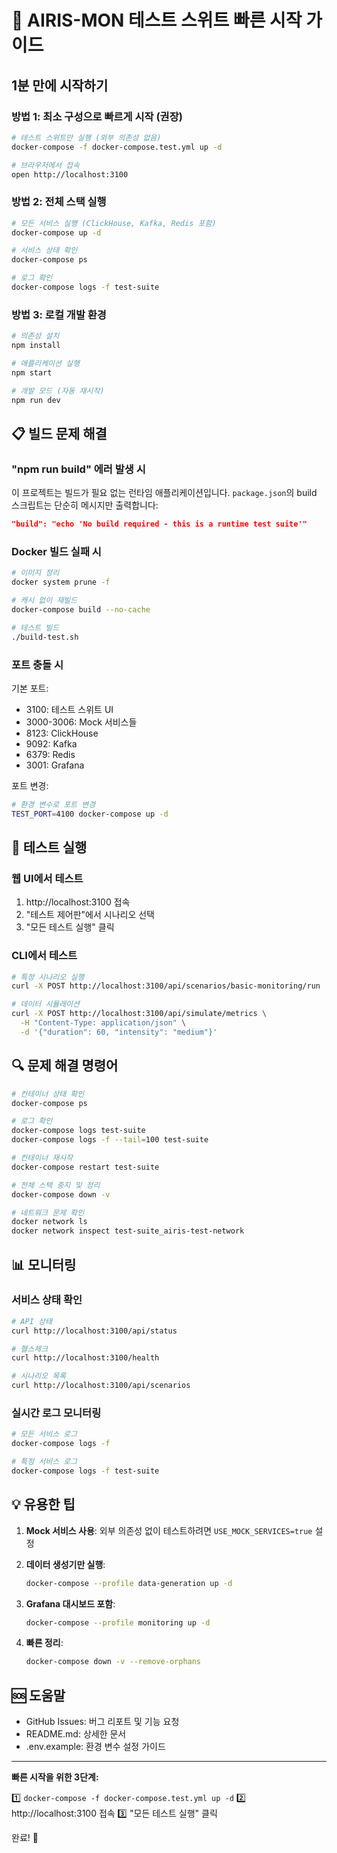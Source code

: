 # 🚀 AIRIS-MON 테스트 스위트 빠른 시작 가이드

## 1분 만에 시작하기

### 방법 1: 최소 구성으로 빠르게 시작 (권장)

```bash
# 테스트 스위트만 실행 (외부 의존성 없음)
docker-compose -f docker-compose.test.yml up -d

# 브라우저에서 접속
open http://localhost:3100
```

### 방법 2: 전체 스택 실행

```bash
# 모든 서비스 실행 (ClickHouse, Kafka, Redis 포함)
docker-compose up -d

# 서비스 상태 확인
docker-compose ps

# 로그 확인
docker-compose logs -f test-suite
```

### 방법 3: 로컬 개발 환경

```bash
# 의존성 설치
npm install

# 애플리케이션 실행
npm start

# 개발 모드 (자동 재시작)
npm run dev
```

## 📋 빌드 문제 해결

### "npm run build" 에러 발생 시

이 프로젝트는 빌드가 필요 없는 런타임 애플리케이션입니다.
`package.json`의 build 스크립트는 단순히 메시지만 출력합니다:

```json
"build": "echo 'No build required - this is a runtime test suite'"
```

### Docker 빌드 실패 시

```bash
# 이미지 정리
docker system prune -f

# 캐시 없이 재빌드
docker-compose build --no-cache

# 테스트 빌드
./build-test.sh
```

### 포트 충돌 시

기본 포트:
- 3100: 테스트 스위트 UI
- 3000-3006: Mock 서비스들
- 8123: ClickHouse
- 9092: Kafka
- 6379: Redis
- 3001: Grafana

포트 변경:
```bash
# 환경 변수로 포트 변경
TEST_PORT=4100 docker-compose up -d
```

## 🧪 테스트 실행

### 웹 UI에서 테스트

1. http://localhost:3100 접속
2. "테스트 제어판"에서 시나리오 선택
3. "모든 테스트 실행" 클릭

### CLI에서 테스트

```bash
# 특정 시나리오 실행
curl -X POST http://localhost:3100/api/scenarios/basic-monitoring/run

# 데이터 시뮬레이션
curl -X POST http://localhost:3100/api/simulate/metrics \
  -H "Content-Type: application/json" \
  -d '{"duration": 60, "intensity": "medium"}'
```

## 🔍 문제 해결 명령어

```bash
# 컨테이너 상태 확인
docker-compose ps

# 로그 확인
docker-compose logs test-suite
docker-compose logs -f --tail=100 test-suite

# 컨테이너 재시작
docker-compose restart test-suite

# 전체 스택 중지 및 정리
docker-compose down -v

# 네트워크 문제 확인
docker network ls
docker network inspect test-suite_airis-test-network
```

## 📊 모니터링

### 서비스 상태 확인
```bash
# API 상태
curl http://localhost:3100/api/status

# 헬스체크
curl http://localhost:3100/health

# 시나리오 목록
curl http://localhost:3100/api/scenarios
```

### 실시간 로그 모니터링
```bash
# 모든 서비스 로그
docker-compose logs -f

# 특정 서비스 로그
docker-compose logs -f test-suite
```

## 💡 유용한 팁

1. **Mock 서비스 사용**: 외부 의존성 없이 테스트하려면 `USE_MOCK_SERVICES=true` 설정

2. **데이터 생성기만 실행**:
   ```bash
   docker-compose --profile data-generation up -d
   ```

3. **Grafana 대시보드 포함**:
   ```bash
   docker-compose --profile monitoring up -d
   ```

4. **빠른 정리**:
   ```bash
   docker-compose down -v --remove-orphans
   ```

## 🆘 도움말

- GitHub Issues: 버그 리포트 및 기능 요청
- README.md: 상세한 문서
- .env.example: 환경 변수 설정 가이드

---

**빠른 시작을 위한 3단계:**

1️⃣ `docker-compose -f docker-compose.test.yml up -d`
2️⃣ http://localhost:3100 접속
3️⃣ "모든 테스트 실행" 클릭

완료! 🎉